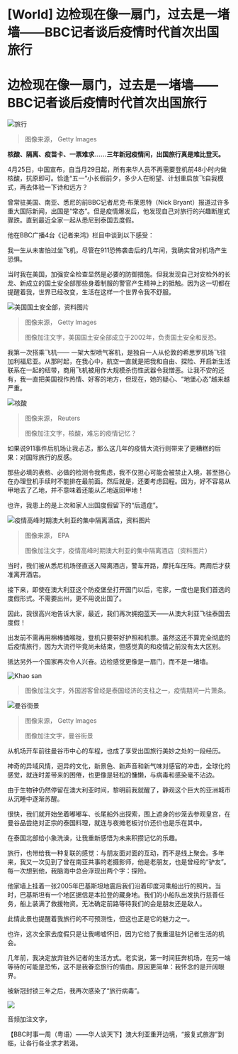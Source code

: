 # [World] 边检现在像一扇门，过去是一堵墙——BBC记者谈后疫情时代首次出国旅行

#  边检现在像一扇门，过去是一堵墙——BBC记者谈后疫情时代首次出国旅行


![旅行](_129528333_856c5b01-d500-4cb0-80da-02b6b403f831.jpg)

> 图像来源，  Getty Images

**核酸、隔离、疫苗卡、一票难求……三年新冠疫情间，出国旅行真是难比登天。**

4月25日，中国宣布，自当月29日起，所有来华人员不再需要登机前48小时内做核酸，抗原即可。恰逢“五一”小长假前夕，多少人在盼望、计划重启放飞自我模式，再去体验一下诗和远方？

曾常驻美国、南亚、悉尼的前BBC记者尼克·布莱恩特（Nick Bryant）报道过许多重大国际新闻，出国是“常态”。但是疫情爆发后，他发现自己对旅行的兴趣断崖式骤跌。直到最近全家一起从悉尼到泰国去度假。

他在BBC广播4台《记者来鸿》栏目中谈到以下感受：

我一生从未害怕过坐飞机，尽管在911恐怖袭击后的几年间，我确实曾对机场产生恐惧。

当时我在美国，加强安全检查显然是必要的防御措施。但我发现自己对安检外的长龙、新成立的国土安全部那些身着制服的警官产生精神上的抵触。因为这一切都在提醒着我，世界已经改变，生活在这样一个世界令我不舒服。

![美国国土安全部，资料图片](_129528334_c2037ab0-a3c0-4b86-bf2d-dd235f57d4c6.jpg)

> 图像来源，  Getty Images
>
> 图像加注文字，美国国土安全部成立于2002年，负责国土安全和反恐。

我第一次搭乘飞机—— 一架大型喷气客机，是独自一人从伦敦的希思罗机场飞往加利福尼亚。从那时起，在我心中，航空一直就是把我和自由、探险、开启新生活联系在一起的纽带，商用飞机被用作大规模杀伤性武器令我憎恶。让我不安的还有，我一直把美国视作热情、好客的地方，但现在，她的疑心、“地堡心态”越来越严重。

![核酸](_129528338_3521ba0a-0b43-45f8-ad44-6ae1357cf734.jpg)

> 图像来源，  Reuters
>
> 图像加注文字，核酸，难忘的疫情记忆？

如果说911事件后机场让我忐忑，那么这几年的疫情大流行则带来了更糟糕的后果：对国际旅行的反感。

那些必填的表格、必做的检测令我焦虑，我不仅担心可能会被禁止入境，甚至担心在办理登机手续时不能排在最前面。然后就是，还要考虑回程。因为，好不容易从甲地去了乙地，并不意味着还能从乙地返回甲地！

也许，我患上的是上次和家人出国度假留下的“后遗症”。

![疫情高峰时期澳大利亚的集中隔离酒店，资料图片](_129528335_5e206c8f-eeb0-4f1a-a05a-8c32e6ce8c6d.jpg)

> 图像来源，  EPA
>
> 图像加注文字，疫情高峰时期澳大利亚的集中隔离酒店（资料图片）

当时，我们被从悉尼机场径直送入隔离酒店，警车开路，摩托车压阵。两周后才获准离开酒店。

接下来，即使在澳大利亚这个防疫堡垒打开国门以后，宅家，一度也是我们首选的度假形式。不需要出州，更不用说出国了。

因此，我很高兴地告诉大家，最近，我们再次拥抱蓝天——从澳大利亚飞往泰国去度假！

出发前不需再用棉棒捅喉咙，登机只要带好护照和机票。虽然这还不算完全彻底的后疫情旅行，因为大流行毕竟尚未结束，但感觉真的和疫情之前没有太大区别。

抵达另外一个国家再次令人兴奋。边检感觉更像是一扇门，而不是一堵墙。

![Khao san](_129528336_ebd16c49-67ae-451f-814a-7526f7f308ee.jpg)

> 图像加注文字，外国游客曾经是泰国经济的支柱之一，疫情期间一片萧条。

![曼谷街景](_129528337_f26cbcf2-1f57-4cac-882c-3bfc4957873b.jpg)

> 图像来源，  Getty Images
>
> 图像加注文字，曼谷街景

从机场开车前往曼谷市中心的车程，也成了享受出国旅行美妙之处的一段经历。

神奇的异域风情，迥异的文化，新景色、新声音和新气味对感官的冲击，全球化的感觉，就连时差带来的困倦，也更像是轻松的慵懒，与病毒和感染毫不沾边。

由于生物钟仍然停留在澳大利亚时间，黎明前我就醒了，静观这个巨大的亚洲城市从沉睡中逐渐苏醒。

很快，我们就开始坐着嘟嘟车、长尾船外出探索，围上遮身的纱笼去参观皇宫，在曼谷品尝绝对正宗的泰国料理，就连与夜摊老板讨价还价也是乐在其中。

在泰国北部给小象洗澡，让我重新感悟为未来积攒记忆的乐趣。


旅行，也带给我一种复联的感觉：与朋友面对面的互动，而不是线上聚会。多年来，我又一次见到了曾在南亚共事的老摄影师，他是老朋友，也是曾经的“驴友”。每一次想到他，我脑海中总会浮现出两个字：探险。

他家墙上挂着一张2005年巴基斯坦地震后我们沿着印度河乘船出行的照片。当时，巴基斯坦有一个地区据信是本拉登的藏身地。我们的小船队出发执行慈善任务，船上装满了救援物资。无法确定前路等待我们的会是朋友还是敌人。

此情此景也提醒着我旅行的不可预测性，但这也正是它的魅力之一。

也许，这次全家去度假只是让我唏嘘怀旧，因为它给了我重温驻外记者生活的机会。

几年前，我决定放弃驻外记者的生活方式。老实说，第一时间狂奔机场，在另一端等待的可能是恐怖，这不是我眷恋旅行的情由。原因更简单：我怀念的是开阔眼界。

被新冠封锁三年之后，我再次感染了“旅行病毒”。

![](p0cq3s2z.jpg)

音频加注文字，

【BBC时事一周（粤语）——华人谈天下】澳大利亚重开边境，“报复式旅游”到临，让各行各业求才若渴。


